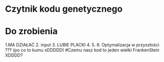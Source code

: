 # Czytnik kodu genetycznego
# Do zrobienia
1.MA DZIAŁAĆ
2. input
3. LUBIE PLACKI
4. 
5. 
6. Optymalizacja w przyszłości ??? (po co to kumu xDDDDD)
#Czemu nasz kod to jeden wielki FrankenStein XDDDD?